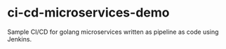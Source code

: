 # ci-cd-microservices-demo
Sample CI/CD for golang microservices written as pipeline as code using Jenkins.
